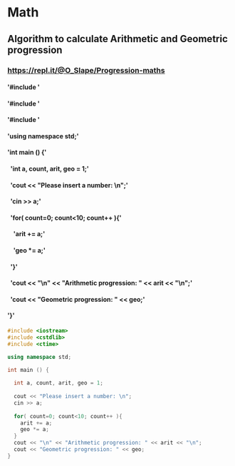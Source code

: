 # Math

## Algorithm to calculate Arithmetic and Geometric progression
### https://repl.it/@O_Slape/Progression-maths 
#### '#include <iostream>'
#### '#include <cstdlib>'
#### '#include <ctime>'
#### 'using namespace std;'
#### 'int main () {'
#### &nbsp; 'int a, count, arit, geo = 1;'
#### &nbsp; 'cout << "Please insert a number: \n";'
#### &nbsp; 'cin >> a;'
#### &nbsp; 'for( count=0; count<10; count++ ){'
#### &nbsp; &nbsp; 'arit += a;'
#### &nbsp; &nbsp; 'geo *= a;'
#### &nbsp; '}'
#### &nbsp; 'cout << "\n" << "Arithmetic progression: " << arit << "\n";'
#### &nbsp; 'cout << "Geometric progression: " << geo;'
#### '}'

``` C++
#include <iostream>
#include <cstdlib>
#include <ctime>

using namespace std;

int main () {
  
  int a, count, arit, geo = 1;
 
  cout << "Please insert a number: \n";
  cin >> a;
  
  for( count=0; count<10; count++ ){
    arit += a;
    geo *= a;
  }
  cout << "\n" << "Arithmetic progression: " << arit << "\n";
  cout << "Geometric progression: " << geo;
}
```

